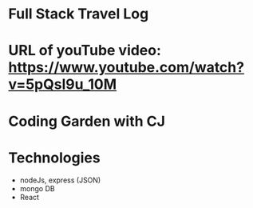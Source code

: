 # Full Stack Travel Log

# URL of youTube video: https://www.youtube.com/watch?v=5pQsl9u_10M
# Coding Garden with CJ

# Technologies 
* nodeJs, express (JSON)
* mongo DB
* React
